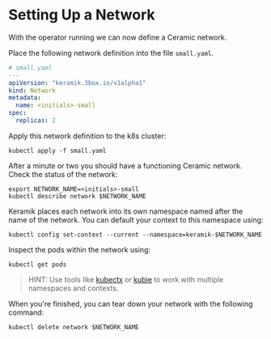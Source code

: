 # Setting Up a Network
With the operator running we can now define a Ceramic network.

Place the following network definition into the file `small.yaml`.

```yaml
# small.yaml
---
apiVersion: "keramik.3box.io/v1alpha1"
kind: Network
metadata:
  name: <initials>-small
spec:
  replicas: 2
```

Apply this network definition to the k8s cluster:

```shell
kubectl apply -f small.yaml
```

After a minute or two you should have a functioning Ceramic network.
Check the status of the network:

```shell
export NETWORK_NAME=<initials>-small
kubectl describe network $NETWORK_NAME
```

Keramik places each network into its own namespace named after the name of the network. You can default your context
to this namespace using:

```shell
kubectl config set-context --current --namespace=keramik-$NETWORK_NAME
```

Inspect the pods within the network using:

```shell
kubectl get pods
```

>HINT: Use tools like [kubectx](https://github.com/ahmetb/kubectx) or [kubie](https://github.com/sbstp/kubie) to work with multiple namespaces and contexts.

When you're finished, you can tear down your network with the following command:

```shell
kubectl delete network $NETWORK_NAME
```

